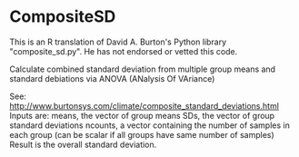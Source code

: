 # CompositeSD
This is an R translation of David A. Burton's Python library "composite_sd.py".  He has not endorsed or vetted this code.

Calculate combined standard deviation from multiple group means and standard debiations via ANOVA (ANalysis Of VAriance) 

See:  http://www.burtonsys.com/climate/composite_standard_deviations.html
Inputs are:
means, the vector of group means
SDs, the vector of group standard deviations
ncounts, a vector containing the number of samples in each group (can be 
scalar if all groups have same number of samples)
Result is the overall standard deviation.